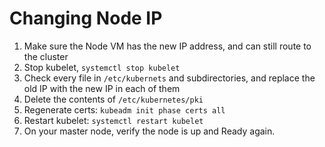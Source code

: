 # Changing Node IP
1. Make sure the Node VM has the new IP address, and can still route to the cluster
2. Stop kubelet, `systemctl stop kubelet`
3. Check every file in `/etc/kubernets` and subdirectories, and replace the old IP with the new IP in each of them
4. Delete the contents of `/etc/kubernetes/pki`
5. Regenerate certs: `kubeadm init phase certs all`
6. Restart kubelet: `systemctl restart kubelet`
7. On your master node, verify the node is up and Ready again.